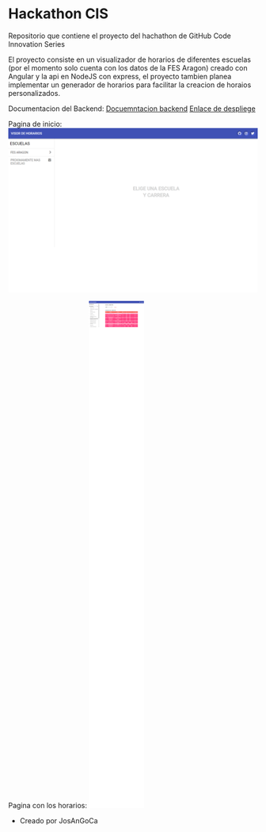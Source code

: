 # Hackathon CIS

Repositorio que contiene el proyecto del hachathon de GitHub Code Innovation Series

El proyecto consiste en un visualizador de horarios de diferentes escuelas (por el momento solo cuenta con los datos de la FES Aragon) creado con Angular y la api en NodeJS con express, el proyecto tambien planea implementar un generador de horarios para facilitar la creacion de horaios personalizados.

Documentacion del Backend: [Docuemntacion backend](./hackathon-cis-back/README.md)
[Enlace de despliege](https://josangoca.github.io/hackathon-cis-front_deploy/)

Pagina de inicio:
![Imagen de inicio](assets/home.png "pagina de incio")

Pagina con los horarios:
![Pagina de horarios](assets/horarios.png "pagina de horarios")

- Creado por JosAnGoCa
